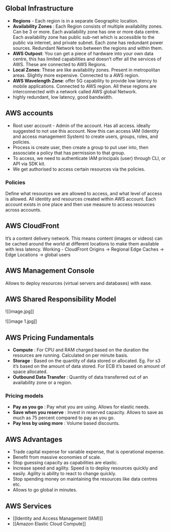 ## Global Infrastructure
- **Regions** - Each region is in a separate Geographic location.
- **Availability Zones** : Each Region consists of multiple availability zones. Can be 3 or more. Each availability zone has one or more data centre. Each availability zone has public sub-net which is accessible to the public via internet, and private subnet. Each zone has redundant power sources. Redundant Network too between the regions and within them.
- **AWS Outpost**: You can get a piece of hardware into your own data centre, this has limited capabilities and doesn’t offer all the services of AWS. These are connected to AWS Regions.
- **Local Zones**: These are like availability zones. Present in metropolitan areas. Slightly more expensive. Connected to a AWS region.
- **AWS Wavelength Zone**: offer 5G capability to provide low latency to mobile applications.  Connected to AWS region.
All these regions are interconnected with a network called AWS global Network.
- highly redundant, low latency, good bandwidth.

## AWS accounts
- Root user account - Admin of the account. Has all access. ideally suggested to not use this account. Now this can access IAM (Identity and access management System) to create users, groups, roles, and policies. 
- Process is create user, then create a group to put user into, then assosciate a policy that has permission to that group.
- To access, we need to authenticate IAM principals (user) through CLI, or API via SDK kit.
- We get authorised to access certain resources via the policies.

### Policies
Define what resources we are allowed to access, and what level of access is allowed. All identity and resources created within AWS account. Each account exists in one place and then use measure to access resources across accounts.

## AWS CloudFront 
It’s a content delivery network. This means content (images or videos) can be cached around the world at different locations to make them available with less latency. 
Working -
CloudFront Origins -> Regional Edge Caches ->  Edge Locations -> global users 

## AWS Management Console
Allows to deploy resources (virtual servers and databases) with ease.

## AWS Shared Responsibility Model

![[image.jpg]]

![[image 1.jpg]]

## AWS Pricing Fundamentals 
- **Compute** : For CPU and RAM charged based on the duration the resources are running. Calculated on per minute basis. 
- **Storage** : Based on the quantity of data stored or allocated. Eg. For s3 it’s based on the amount of data stored. For ECB it’s based on amount of space allocated. 
- **Outbound Data Transfer** : Quantity of data transferred out of an availability zone or a region. 

### Pricing models 
- **Pay as you go** : Pay what you are using. Allows for elastic needs.
- **Save when you reserve** : Invest in reserved capacity. Allows to save as much as 75 percent compared to pay as you go.
- **Pay less by using more** : Volume based discounts.

## AWS Advantages 
- Trade capital expense for variable expense, that is operational expense.
- Benefit from massive economies of scale.
- Stop guessing capacity as capabilities are elastic.
- Increase speed and agility. Speed is to deploy resources quickly and easily. Agility is ability to react to change quickly. 
- Stop spending money on maintaining the resources like data centres etc. 
- Allows to go global in minutes. 

## AWS Services 

- [[Identity and Access Management (IAM)]]
- [[Amazon Elastic Cloud Compute]]